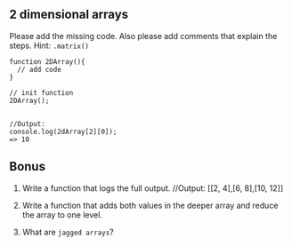 ## 2 dimensional arrays

Please add the missing code. Also please add comments that explain the steps.
Hint: `.matrix()`

```
function 2DArray(){
  // add code
}

// init function
2DArray();


//Output:
console.log(2dArray[2][0]);
=> 10
```


## Bonus
1. Write a function that logs the full output.
//Output:
[[2, 4],[6, 8],[10, 12]]

2. Write a function that adds both values in the deeper array and reduce the array to one level.

3. What are `jagged arrays`?
